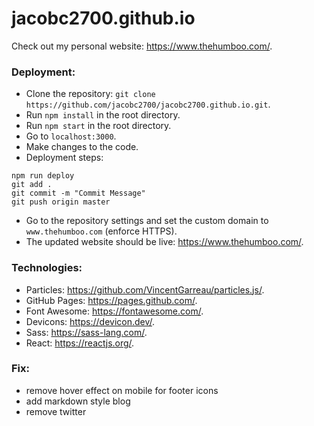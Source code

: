 # jacobc2700.github.io

Check out my personal website: https://www.thehumboo.com/.

### Deployment:

- Clone the repository: `git clone https://github.com/jacobc2700/jacobc2700.github.io.git`.
- Run `npm install` in the root directory.
- Run `npm start` in the root directory.
- Go to `localhost:3000`.
- Make changes to the code.
- Deployment steps:

```
npm run deploy
git add .
git commit -m "Commit Message"
git push origin master
```

- Go to the repository settings and set the custom domain to `www.thehumboo.com` (enforce HTTPS).
- The updated website should be live: https://www.thehumboo.com/.

### Technologies:

- Particles: https://github.com/VincentGarreau/particles.js/.
- GitHub Pages: https://pages.github.com/.
- Font Awesome: https://fontawesome.com/.
- Devicons: https://devicon.dev/.
- Sass: https://sass-lang.com/.
- React: https://reactjs.org/.

### Fix:

- remove hover effect on mobile for footer icons
- add markdown style blog
- remove twitter